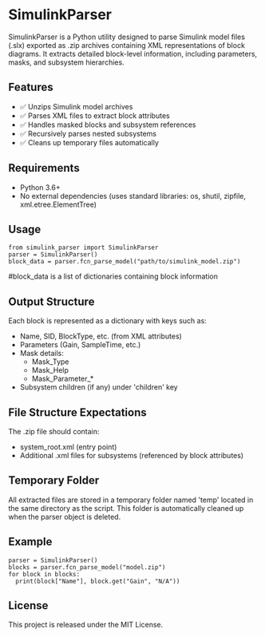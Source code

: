 SimulinkParser
================

SimulinkParser is a Python utility designed to parse Simulink model files (.slx) exported as .zip archives containing XML representations of block diagrams. It extracts detailed block-level information, including parameters, masks, and subsystem hierarchies.

Features
--------
- ✅ Unzips Simulink model archives
- ✅ Parses XML files to extract block attributes
- ✅ Handles masked blocks and subsystem references
- ✅ Recursively parses nested subsystems
- ✅ Cleans up temporary files automatically

Requirements
------------
- Python 3.6+
- No external dependencies (uses standard libraries: os, shutil, zipfile, xml.etree.ElementTree)

Usage
-----
    from simulink_parser import SimulinkParser
    parser = SimulinkParser()
    block_data = parser.fcn_parse_model("path/to/simulink_model.zip")

#block_data is a list of dictionaries containing block information

Output Structure
----------------
Each block is represented as a dictionary with keys such as:
- Name, SID, BlockType, etc. (from XML attributes)
- Parameters (Gain, SampleTime, etc.)
- Mask details:
  - Mask_Type
  - Mask_Help
  - Mask_Parameter_*
- Subsystem children (if any) under 'children' key

File Structure Expectations
---------------------------
The .zip file should contain:
- system_root.xml (entry point)
- Additional .xml files for subsystems (referenced by block attributes)

Temporary Folder
----------------
All extracted files are stored in a temporary folder named 'temp' located in the same directory as the script. This folder is automatically cleaned up when the parser object is deleted.

Example
-------
    parser = SimulinkParser()
    blocks = parser.fcn_parse_model("model.zip")
    for block in blocks:
      print(block["Name"], block.get("Gain", "N/A"))

License
-------
This project is released under the MIT License.
